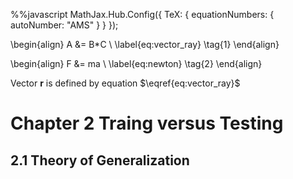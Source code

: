 %%javascript
MathJax.Hub.Config({
    TeX: { equationNumbers: { autoNumber: "AMS" } }
});

\begin{align}
A &= B*C \\
\label{eq:vector_ray} \tag{1}
\end{align}


\begin{align}
F &= ma \\
\label{eq:newton} \tag{2}
\end{align}

Vector **r** is defined by equation $\eqref{eq:vector_ray}$


# Chapter 2 Traing versus Testing
## 2.1 Theory of Generalization

